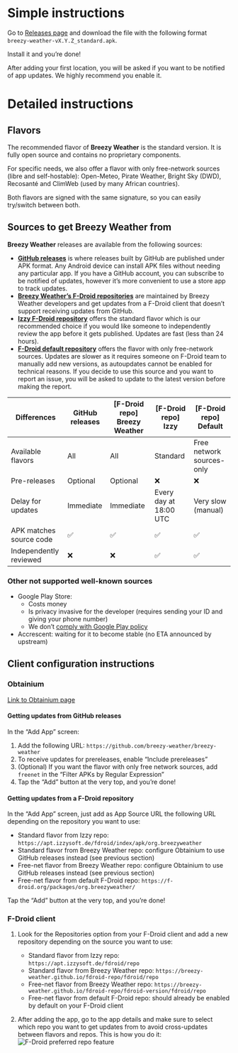 # Simple instructions

Go to [Releases page](https://github.com/breezy-weather/breezy-weather/releases) and download the file with the following format `breezy-weather-vX.Y.Z_standard.apk`.

Install it and you’re done!

After adding your first location, you will be asked if you want to be notified of app updates. We highly recommend you enable it.


# Detailed instructions

## Flavors

The recommended flavor of **Breezy Weather** is the standard version. It is fully open source and contains no proprietary components.

For specific needs, we also offer a flavor with only free-network sources (libre and self-hostable): Open-Meteo, Pirate Weather, Bright Sky (DWD), Recosanté and ClimWeb (used by many African countries).

Both flavors are signed with the same signature, so you can easily try/switch between both.


## Sources to get Breezy Weather from

**Breezy Weather** releases are available from the following sources:
- **[GitHub releases](https://github.com/breezy-weather/breezy-weather/releases)** is where releases built by GitHub are published under APK format. Any Android device can install APK files without needing any particular app. If you have a GitHub account, you can subscribe to be notified of updates, however it’s more convenient to use a store app to track updates.
- **[Breezy Weather’s F-Droid repositories](https://github.com/breezy-weather/fdroid-repo/blob/main/README.md)** are maintained by Breezy Weather developers and get updates from a F-Droid client that doesn’t support receiving updates from GitHub.
- **[Izzy F-Droid repository](https://apt.izzysoft.de/fdroid/index/info)** offers the standard flavor which is our recommended choice if you would like someone to independently review the app before it gets published. Updates are fast (less than 24 hours).
- **[F-Droid default repository](https://f-droid.org/packages/org.breezyweather/)** offers the flavor with only free-network sources. Updates are slower as it requires someone on F-Droid team to manually add new versions, as autoupdates cannot be enabled for technical reasons. If you decide to use this source and you want to report an issue, you will be asked to update to the latest version before making the report.

| Differences             | GitHub releases | [F-Droid repo] Breezy Weather | [F-Droid repo] Izzy    | [F-Droid repo] Default    |
|-------------------------|-----------------|-------------------------------|------------------------|---------------------------|
| Available flavors       | All             | All                           | Standard               | Free network sources-only |
| Pre-releases            | Optional        | Optional                      | ❌                      | ❌                         |
| Delay for updates       | Immediate       | Immediate                     | Every day at 18:00 UTC | Very slow (manual)        |
| APK matches source code | ✅               | ✅                             | ✅                      | ✅                         |
| Independently reviewed  | ❌               | ❌                             | ✅                      | ✅                         |

### Other not supported well-known sources

- Google Play Store:
  - Costs money
  - Is privacy invasive for the developer (requires sending your ID and giving your phone number)
  - We don’t [comply with Google Play policy](https://github.com/breezy-weather/breezy-weather/issues/31)
- Accrescent: waiting for it to become stable (no ETA announced by upstream)


## Client configuration instructions

### Obtainium

[Link to Obtainium page](https://github.com/ImranR98/Obtainium/blob/main/README.md)

#### Getting updates from GitHub releases

In the “Add App” screen:
1. Add the following URL: `https://github.com/breezy-weather/breezy-weather`
2. To receive updates for prereleases, enable “Include prereleases”
3. (Optional) If you want the flavor with only free network sources, add `freenet` in the “Filter APKs by Regular Expression”
4. Tap the “Add” button at the very top, and you’re done!

#### Getting updates from a F-Droid repository

In the “Add App” screen, just add as App Source URL the following URL depending on the repository you want to use:
   - Standard flavor from Izzy repo: `https://apt.izzysoft.de/fdroid/index/apk/org.breezyweather`
   - Standard flavor from Breezy Weather repo: configure Obtainium to use GitHub releases instead (see previous section)
   - Free-net flavor from Breezy Weather repo: configure Obtainium to use GitHub releases instead (see previous section)
   - Free-net flavor from default F-Droid repo: `https://f-droid.org/packages/org.breezyweather/`

Tap the “Add” button at the very top, and you’re done!


### F-Droid client

1) Look for the Repositories option from your F-Droid client and add a new repository depending on the source you want to use:
   - Standard flavor from Izzy repo: `https://apt.izzysoft.de/fdroid/repo`
   - Standard flavor from Breezy Weather repo: `https://breezy-weather.github.io/fdroid-repo/fdroid/repo`
   - Free-net flavor from Breezy Weather repo: `https://breezy-weather.github.io/fdroid-repo/fdroid-version/fdroid/repo`
   - Free-net flavor from default F-Droid repo: should already be enabled by default on your F-Droid client

2) After adding the app, go to the app details and make sure to select which repo you want to get updates from to avoid cross-updates between flavors and repos. This is how you do it:
![F-Droid preferred repo feature](docs/fdroid_client_config.png)
